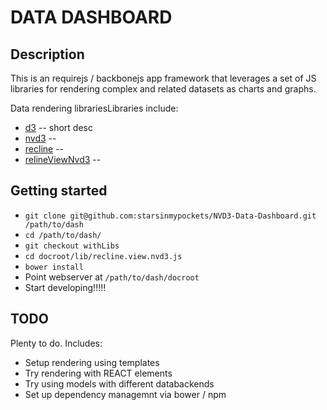 # DATA DASHBOARD


## Description
This is an requirejs / backbonejs app framework that leverages a set of JS libraries for rendering complex and related datasets as charts and graphs.

Data rendering librariesLibraries include:

* [d3]() -- short desc
* [nvd3]() --
* [recline]() --
* [relineViewNvd3]() --

## Getting started
* ``` git clone git@github.com:starsinmypockets/NVD3-Data-Dashboard.git /path/to/dash ```
* ``` cd /path/to/dash/ ```
* ``` git checkout withLibs ```
* ``` cd docroot/lib/recline.view.nvd3.js ```
* ``` bower install ```
* Point webserver at ```/path/to/dash/docroot```
* Start developing!!!!!

## TODO
Plenty to do. Includes:

* Setup rendering using templates
* Try rendering with REACT elements
* Try using models with different databackends
* Set up dependency managemnt via bower / npm

